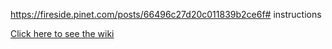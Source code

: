 https://fireside.pinet.com/posts/66496c27d20c011839b2ce6f# instructions

[Click here to see the wiki](https://github.com/pi-node/instructions/wiki)
